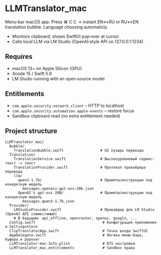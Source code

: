 # LLMTranslator_mac

Menu‑bar macOS app. Press ⌘ C C → instant EN↔RU or RU↔EN translation bubble. Language choosing automaticly.

- Monitors clipboard; shows SwiftUI pop‑over at cursor.
- Calls local LLM via LM Studio (OpenAI‑style API on 127.0.0.1:1234).

## Requires

- macOS 13+ on Apple Silicon (GPU)
- Xcode 15 / Swift 5.9
- LM Studio running with an open‑source model

## Entitlements

- `com.apple.security.network.client` – HTTP to localhost
- `com.apple.security.automation.apple-events` – restore focus
- Sandbox clipboard read (no extra entitlement needed)

## Project structure

```
LLMTranslator_mac/
  Bubble/
    TranslationBubble.swift                 # UI пузырь перевода
  Translation/
    TranslationService.swift                # Высокоуровневый сервис: текст -> текст
    TranslationProvider.swift               # Протокол провайдера перевода
    llm/
      qwen3-1.7b/                           # Промпты/инструкции под конкретную модель
        messages.openais-gpt-oss-20b.json
      OpenAI's gpt-oss 20B/                 # Промпты/инструкции под конкретную модель
        messages.qwen3-1.7b.json
  Provider/
    LMStudioProvider.swift                  # Провайдер для LM Studio (OpenAI API совместимый)
    # В будущем: api_offline, openrouter, openai, google, ...
  Config.swift                               # Конфигурация приложения и SettingsStore
  ClipTranslatorApp.swift                    # Точка входа SwiftUI
  AppDelegate.swift                          # Логика меню-бара, буфера и popover
  LLMTranslator-mac-Info.plist               # ATS настройки
  LLMTranslator_mac.entitlements             # Sandbox права
```
